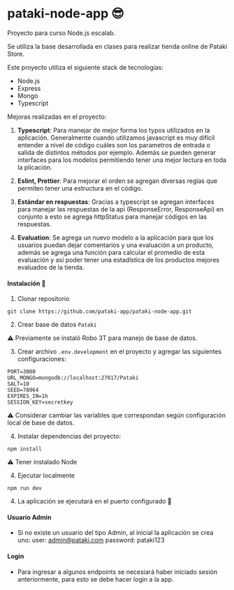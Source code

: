 # pataki-node-app :sunglasses:

Proyecto para curso Node.js escalab.

Se utiliza la base desarrollada en clases para realizar tienda online de Pataki Store.

Este proyecto utiliza el siguiente stack de tecnologías:

- Node.js
- Express
- Mongo
- Typescript

Mejoras realizadas en el proyecto:

1. **Typescript**: Para manejar de mejor forma los typos utilizados en la aplicación. Generalmente cuando utilizamos javascript es muy difícil entender a nivel de código cuáles son los parametros de entrada o salida de distintos métodos por ejemplo. Además se pueden generar interfaces para los modelos permitiendo tener una mejor lectura en toda la plicación.

2. **Eslint, Prettier**: Para mejorar el orden se agregan diversas reglas que permiten tener una estructura en el código.
3. **Estándar en respuestas**: Gracias a typescript se agregan interfaces para manejar las respuestas de la api (ResponseError, ResponseApi) en conjunto a esto se agrega httpStatus para manejar códigos en las respuestas.
4. **Evaluation**: Se agrega un nuevo modelo a la aplicación para que los usuarios puedan dejar comentarios y una evaluación a un producto, además se agrega una función para calcular el promedio de esta evaluación y así poder tener una estadística de los productos mejores evaluados de la tienda.


#### Instalación :wrench:

1. Clonar repositorio
```
git clone https://github.com/pataki-app/pataki-node-app.git
```

2. Crear base de datos ``Pataki``

:warning: Previamente se instaló Robo 3T para manejo de base de datos.


3. Crear archivo ``.env.development`` en el proyecto  y agregar las siguientes configuraciones:
```
PORT=3000
URL_MONGO=mongodb://localhost:27017/Pataki
SALT=10
SEED=78964
EXPIRES_IN=1h
SESSION_KEY=secretkey
```

:warning: Considerar cambiar las variables que correspondan según configuración local de base de datos.


4. Instalar dependencias del proyecto:

```
npm install
```

:warning: Tener instalado Node


4. Ejecutar localmente 
```
npm run dev
```

4. La aplicación se ejecutará en el puerto configurado :rocket:


#### Usuario Admin

- Si no existe un usuario del tipo Admin, al inicial la aplicación se crea uno:
  user: admin@pataki.com
  password: pataki123

#### Login

- Para ingresar a algunos endpoints se necesiará haber iniciado sesión anteriormente, para esto se debe hacer login a la app.
